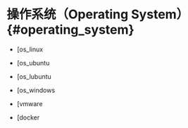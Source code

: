 操作系统（Operating System）{#operating_system}
============================================

- [os_linux

- [os_ubuntu

- [os_lubuntu

- [os_windows

- [vmware

- [docker
